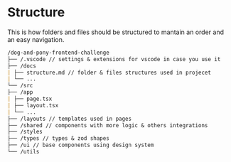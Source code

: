 # Structure

This is how folders and files should be structured to
mantain an order and an easy navigation.

```md
/dog-and-pony-frontend-challenge
├── /.vscode // settings & extensions for vscode in case you use it
├── /docs
| ├── structure.md // folder & files structures used in projecet
| └── ...
└── /src
├── /app
| ├── page.tsx
| ├── layout.tsx
| └── ...
├── /layouts // templates used in pages
├── /shared // components with more logic & others integrations
├── /styles
├── /types // types & zod shapes
├── /ui // base components using design system
└── /utils
```
